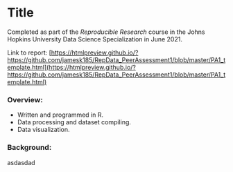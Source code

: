 # Title

Completed as part of the *Reproducible Research* course in the Johns Hopkins University Data Science Specialization in June 2021.

Link to report: [https://htmlpreview.github.io/?https://github.com/jamesk185/RepData_PeerAssessment1/blob/master/PA1_template.html](https://htmlpreview.github.io/?https://github.com/jamesk185/RepData_PeerAssessment1/blob/master/PA1_template.html)

### Overview:

- Written and programmed in R.
- Data processing and dataset compiling.
- Data visualization.

### Background:

asdasdad
